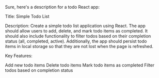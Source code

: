 



Sure, here's a description for a todo React app:

Title: Simple Todo List

Description:
Create a simple todo list application using React. The app should allow users to add, delete, and mark todo items as completed. It should also include functionality to filter todos based on their completion status (all, completed, active). Additionally, the app should persist todo items in local storage so that they are not lost when the page is refreshed.

Key Features:

Add new todo items
Delete todo items
Mark todo items as completed
Filter todos based on completion status
